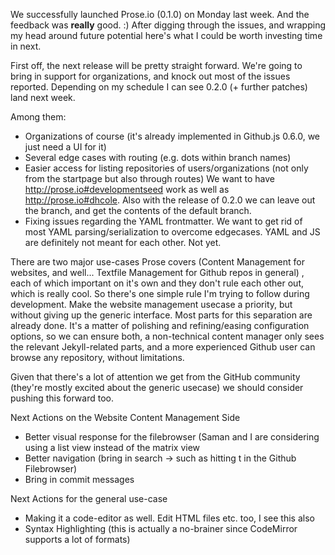 We successfully launched Prose.io (0.1.0) on Monday last week. And the feedback was **really** good. :) After digging through the issues, and wrapping my head around future potential here's what I could be worth investing time in next.

First off, the next release will be pretty straight forward. We're going to bring in support for organizations, and knock out most of the issues reported. Depending on my schedule I can see 0.2.0 (+ further patches) land next week.

Among them:

- Organizations of course (it's already implemented in Github.js 0.6.0, we just need a UI for it)
- Several edge cases with routing (e.g. dots within branch names)
- Easier access for listing repositories of users/organizations (not only from the startpage but also through routes)
  We want to have http://prose.io#developmentseed work as well as http://prose.io#dhcole. Also with the release of 0.2.0 we can leave out the branch, and get the contents of the default branch.
- Fixing issues regarding the YAML frontmatter. We want to get rid of most YAML parsing/serialization to overcome edgecases. YAML and JS are definitely not meant for each other. Not yet.

There are two major use-cases Prose covers (Content Management for websites, and well... Textfile Management for Github repos in general) , each of which important on it's own and they don't rule each other out, which is really cool. So there's one simple rule I'm trying to follow during development. Make the website management usecase a priority, but without giving up the generic interface. Most parts for this separation are already done. It's a matter of polishing and refining/easing configuration options, so we can ensure both, a non-technical content manager only sees the relevant Jekyll-related parts, and a more experienced Github user can browse any repository, without limitations.

Given that there's a lot of attention we get from the GitHub community (they're mostly excited about the generic usecase) we should consider pushing this forward too.

Next Actions on the Website Content Management Side

- Better visual response for the filebrowser (Saman and I are considering using a list view instead of the matrix view 
- Better navigation (bring in search -> such as hitting t in the Github Filebrowser)
- Bring in commit messages


Next Actions for the general use-case

- Making it a code-editor as well. Edit HTML files etc. too, I see this also
- Syntax Highlighting (this is actually a no-brainer since CodeMirror supports a lot of formats)